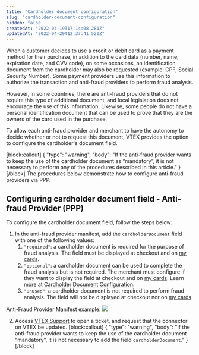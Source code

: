 ```yaml
---
title: "Cardholder document configuration"
slug: "cardholder-document-configuration"
hidden: false
createdAt: "2022-04-19T17:14:08.281Z"
updatedAt: "2022-04-29T12:37:41.520Z"
---
```


When a customer decides to use a credit or debit card as a payment method for their purchase, in addition to the card data (number, name, expiration date, and CVV code), on some occasions, an identification document from the cardholder may also be requested (example: CPF, Social Security Number). Some payment providers use this information to authorize the transaction and anti-fraud providers to perform fraud analysis.

However, in some countries, there are anti-fraud providers that do not require this type of additional document, and local legislation does not encourage the use of this information. Likewise, some people do not have a personal identification document that can be used to prove that they are the owners of the card used in the purchase.

To allow each anti-fraud provider and merchant to have the autonomy to decide whether or not to request this document, VTEX provides the option to configure the cardholder's document field.

[block:callout]
{
  "type": "warning",
  "body": "If the anti-fraud provider wants to keep the use of the cardholder document as “mandatory”, it is not necessary to perform any of the procedures described in this article."
}
[/block]
The procedures below demonstrate how to configure anti-fraud providers via PPP.

## Configuring cardholder document field - Anti-fraud Provider (PPP)

To configure the cardholder document field, follow the steps below:

1. In the anti-fraud provider manifest, add the `cardholderDocument` field with one of the following values:
      1. `"required"`: a cardholder document is required for the purpose of fraud analysis. The field must be displayed at checkout and on [my cards](https://help.vtex.com/en/tutorial/como-funciona-a-minha-conta--2BQ3GiqhqGJTXsWVuio3Xh#credit-cards).
      2. `"optional"`: a cardholder document can be used to complete the fraud analysis but is not required. The merchant must configure if they want to display the field at checkout and on [my cards](https://help.vtex.com/en/tutorial/como-funciona-a-minha-conta--2BQ3GiqhqGJTXsWVuio3Xh#credit-cards). Learn more at [Cardholder Document Configuration](https://help.vtex.com/en/tutorial/antifraud-provider--4aZtmdpgFikcsQomWyqAOq#cardholder-document-configuration).
      3. `"unused"`: a cardholder document is not required to perform fraud analysis. The field will not be displayed at checkout nor on [my cards](https://help.vtex.com/en/tutorial/como-funciona-a-minha-conta--2BQ3GiqhqGJTXsWVuio3Xh#credit-cards).

Anti-Fraud Provider Manifest example:
![](https://cdn.jsdelivr.net/gh/vtexdocs/dev-portal-content@main/images/cardholder-document-configuration-0.PNG)

2. Access [VTEX Support](https://help.vtex.com/en/support) to open a ticket, and request that the connector on VTEX be updated.
[block:callout]
{
  "type": "warning",
  "body": "If the anti-fraud provider wants to keep the use of the cardholder document “mandatory”, it is not necessary to add the field `cardholderDocument`."
}
[/block]
